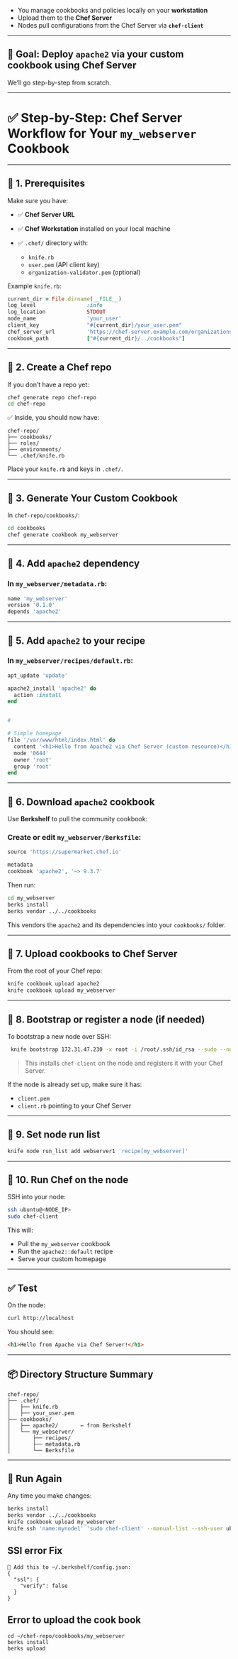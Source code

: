 

* You manage cookbooks and policies locally on your **workstation**
* Upload them to the **Chef Server**
* Nodes pull configurations from the Chef Server via **`chef-client`**

---

## 🎯 Goal: Deploy `apache2` via your custom cookbook using **Chef Server**

We’ll go step-by-step from scratch.

---

# ✅ Step-by-Step: Chef Server Workflow for Your `my_webserver` Cookbook

---

## 🔹 1. Prerequisites

Make sure you have:

* ✅ **Chef Server URL**
* ✅ **Chef Workstation** installed on your local machine
* ✅ `.chef/` directory with:

  * `knife.rb`
  * `user.pem` (API client key)
  * `organization-validator.pem` (optional)

Example `knife.rb`:

```ruby
current_dir = File.dirname(__FILE__)
log_level                :info
log_location             STDOUT
node_name                'your_user'
client_key               "#{current_dir}/your_user.pem"
chef_server_url          'https://chef-server.example.com/organizations/your_org'
cookbook_path            ["#{current_dir}/../cookbooks"]
```

---

## 🔹 2. Create a Chef repo

If you don’t have a repo yet:

```bash
chef generate repo chef-repo
cd chef-repo
```

✅ Inside, you should now have:

```
chef-repo/
├── cookbooks/
├── roles/
├── environments/
└── .chef/knife.rb
```

Place your `knife.rb` and keys in `.chef/`.

---

## 🔹 3. Generate Your Custom Cookbook

In `chef-repo/cookbooks/`:

```bash
cd cookbooks
chef generate cookbook my_webserver
```

---

## 🔹 4. Add `apache2` dependency

### In `my_webserver/metadata.rb`:

```ruby
name 'my_webserver'
version '0.1.0'
depends 'apache2'
```

---

## 🔹 5. Add `apache2` to your recipe

### In `my_webserver/recipes/default.rb`:

```ruby
apt_update 'update'

apache2_install 'apache2' do
  action :install
end


#

# Simple homepage
file '/var/www/html/index.html' do
  content '<h1>Hello from Apache2 via Chef Server (custom resource)</h1>'
  mode '0644'
  owner 'root'
  group 'root'
end

```

---

## 🔹 6. Download `apache2` cookbook

Use **Berkshelf** to pull the community cookbook:

### Create or edit `my_webserver/Berksfile`:

```ruby
source 'https://supermarket.chef.io'

metadata
cookbook 'apache2', '~> 9.3.7'
```

Then run:

```bash
cd my_webserver
berks install
berks vendor ../../cookbooks
```

This vendors the `apache2` and its dependencies into your `cookbooks/` folder.

---

## 🔹 7. Upload cookbooks to Chef Server

From the root of your Chef repo:

```bash
knife cookbook upload apache2
knife cookbook upload my_webserver
```

---

## 🔹 8. Bootstrap or register a node (if needed)

To bootstrap a new node over SSH:

```bash
 knife bootstrap 172.31.47.230 -x root -i /root/.ssh/id_rsa --sudo --node-name webserver1 --node-ssl-verify-mode none

```

> This installs `chef-client` on the node and registers it with your Chef Server.

If the node is already set up, make sure it has:

* `client.pem`
* `client.rb` pointing to your Chef Server

---

## 🔹 9. Set node run list

```bash
knife node run_list add webserver1 'recipe[my_webserver]'
```

---

## 🔹 10. Run Chef on the node

SSH into your node:

```bash
ssh ubuntu@<NODE_IP>
sudo chef-client
```

This will:

* Pull the `my_webserver` cookbook
* Run the `apache2::default` recipe
* Serve your custom homepage

---

## ✅ Test

On the node:

```bash
curl http://localhost
```

You should see:

```html
<h1>Hello from Apache via Chef Server!</h1>
```

---

## 📦 Directory Structure Summary

```
chef-repo/
├── .chef/
│   ├── knife.rb
│   ├── your_user.pem
├── cookbooks/
│   ├── apache2/       ← from Berkshelf
│   └── my_webserver/
│       ├── recipes/
│       ├── metadata.rb
│       └── Berksfile
```

---

## 🔁 Run Again

Any time you make changes:

```bash
berks install
berks vendor ../../cookbooks
knife cookbook upload my_webserver
knife ssh 'name:mynode1' 'sudo chef-client' --manual-list --ssh-user ubuntu --identity-file ~/.ssh/id_rsa
```

## SSl error Fix
```
🔧 Add this to ~/.berkshelf/config.json:
{
  "ssl": {
    "verify": false
  }
}
```

## Error to upload the cook book
```
cd ~/chef-repo/cookbooks/my_webserver
berks install
berks upload
```
